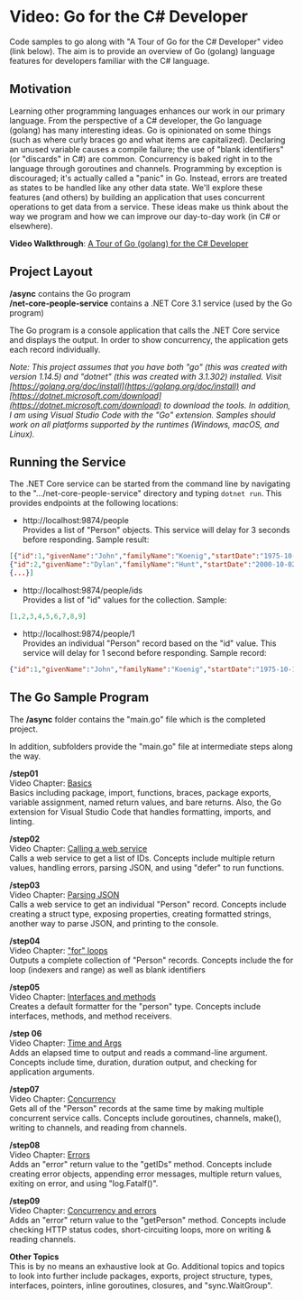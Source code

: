 Video: Go for the C# Developer
=======================
Code samples to go along with "A Tour of Go for the C# Developer" video (link below). The aim is to provide an overview of Go (golang) language features for developers familiar with the C# language.

Motivation
----------
Learning other programming languages enhances our work in our primary language. From the perspective of a C# developer, the Go language (golang) has many interesting ideas. Go is opinionated on some things (such as where curly braces go and what items are capitalized). Declaring an unused variable causes a compile failure; the use of "blank identifiers" (or "discards" in C#) are common. Concurrency is baked right in to the language through goroutines and channels. Programming by exception is discouraged; it's actually called a "panic" in Go. Instead, errors are treated as states to be handled like any other data state. We'll explore these features (and others) by building an application that uses concurrent operations to get data from a service. These ideas make us think about the way we program and how we can improve our day-to-day work (in C# or elsewhere).  

**Video Walkthrough**: [A Tour of Go (golang) for the C# Developer](https://www.youtube.com/watch?v=NW-8WpnGQtE)

Project Layout
--------------

**/async** contains the Go program  
**/net-core-people-service** contains a .NET Core 3.1 service (used by the Go program)  

The Go program is a console application that calls the .NET Core service and displays the output. In order to show concurrency, the application gets each record individually.

*Note: This project assumes that you have both "go" (this was created with version 1.14.5) and "dotnet" (this was created with 3.1.302) installed. Visit [https://golang.org/doc/install](https://golang.org/doc/install) and [https://dotnet.microsoft.com/download](https://dotnet.microsoft.com/download) to download the tools. In addition, I am using Visual Studio Code with the "Go" extension. Samples should work on all platforms supported by the runtimes (Windows, macOS, and Linux).*

Running the Service
-------------------  
The .NET Core service can be started from the command line by navigating to the ".../net-core-people-service" directory and typing `dotnet run`. This provides endpoints at the following locations:

* http://localhost:9874/people  
Provides a list of "Person" objects. This service will delay for 3 seconds before responding. Sample result:

```json
[{"id":1,"givenName":"John","familyName":"Koenig","startDate":"1975-10-17T00:00:00-07:00","rating":6,"formatString":null},  
{"id":2,"givenName":"Dylan","familyName":"Hunt","startDate":"2000-10-02T00:00:00-07:00","rating":8,"formatString":null}, 
{...}]
```

* http://localhost:9874/people/ids  
Provides a list of "id" values for the collection. Sample:  

```json
[1,2,3,4,5,6,7,8,9]
```

* http://localhost:9874/people/1  
Provides an individual "Person" record based on the "id" value. This service will delay for 1 second before responding. Sample record:

```json
{"id":1,"givenName":"John","familyName":"Koenig","startDate":"1975-10-17T00:00:00-07:00","rating":6,"formatString":null}
```

The Go Sample Program
---------------------
The **/async** folder contains the "main.go" file which is the completed project.  

In addition, subfolders provide the "main.go" file at intermediate steps along the way.

**/step01**  
Video Chapter: [Basics](https://youtu.be/NW-8WpnGQtE?t=160)  
Basics including package, import, functions, braces, package exports, variable assignment, named return values, and bare returns. Also, the Go extension for Visual Studio Code that handles formatting, imports, and linting.

**/step02**  
Video Chapter: [Calling a web service](https://youtu.be/NW-8WpnGQtE?t=740)  
Calls a web service to get a list of IDs. Concepts include multiple return values, handling errors, parsing JSON, and using "defer" to run functions.

**/step03**  
Video Chapter: [Parsing JSON](https://youtu.be/NW-8WpnGQtE?t=1415)  
Calls a web service to get an individual "Person" record. Concepts include creating a struct type, exposing properties, creating formatted strings, another way to parse JSON, and printing to the console.

**/step04**  
Video Chapter: ["for" loops](https://youtu.be/NW-8WpnGQtE?t=2186)  
Outputs a complete collection of "Person" records. Concepts include the for loop (indexers and range) as well as blank identifiers

**/step05**  
Video Chapter: [Interfaces and methods](https://youtu.be/NW-8WpnGQtE?t=2460)  
Creates a default formatter for the "person" type. Concepts include interfaces, methods, and method receivers.

**/step 06**  
Video Chapter: [Time and Args](https://youtu.be/NW-8WpnGQtE?t=3005)  
Adds an elapsed time to output and reads a command-line argument. Concepts include time, duration, duration output, and checking for application arguments.

**/step07**  
Video Chapter: [Concurrency](https://youtu.be/NW-8WpnGQtE?t=3310)  
Gets all of the "Person" records at the same time by making multiple concurrent service calls. Concepts include goroutines, channels, make(), writing to channels, and reading from channels.

**/step08**  
Video Chapter: [Errors](https://youtu.be/NW-8WpnGQtE?t=4030)  
Adds an "error" return value to the "getIDs" method. Concepts include creating error objects, appending error messages, multiple return values, exiting on error, and using "log.Fatalf()".

**/step09**  
Video Chapter: [Concurrency and errors](https://youtu.be/NW-8WpnGQtE?t=4480)  
Adds an "error" return value to the "getPerson" method. Concepts include checking HTTP status codes, short-circuiting loops, more on writing & reading channels.

**Other Topics**  
This is by no means an exhaustive look at Go. Additional topics and topics to look into further include packages, exports, project structure, types, interfaces, pointers, inline goroutines, closures, and "sync.WaitGroup".
